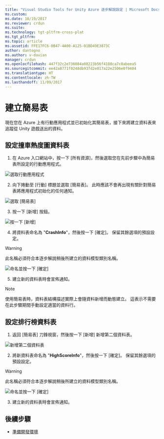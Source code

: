 ```yaml
---
title: "Visual Studio Tools for Unity Azure 逐步解說設定 | Microsoft Docs"
ms.custom: 
ms.date: 10/19/2017
ms.reviewer: crdun
ms.suite: 
ms.technology: tgt-pltfrm-cross-plat
ms.tgt_pltfrm: 
ms.topic: article
ms.assetid: FFE17FC6-0B47-4A00-A125-01BD49E3873C
author: dantogno
ms.author: v-davian
manager: crdun
ms.openlocfilehash: 447f32c2e736084a08223b56f4188ca7c8abeea5
ms.sourcegitcommit: ee42a8771f0248db93fd2e017a22e2506e0f9404
ms.translationtype: HT
ms.contentlocale: zh-TW
ms.lasthandoff: 11/09/2017
---
```

# <a name="create-easy-tables"></a>建立簡易表

現在您在 Azure 上有行動應用程式並已初始化其簡易表，接下來將建立資料表來追蹤從 Unity 遊戲送出的資料。

## <a name="setup-the-crash-heatmap-table"></a>設定撞車熱度圖資料表

1. 在 Azure 入口網站中，按一下 [所有資源]，然後選取您在先前步驟中為簡易表所設定的行動應用程式。

  ![選取行動應用程式](media/vstu_azure-setup-table-schema-image1.png)

2. 向下捲動至 [行動] 標題並選取 [簡易表]。 此時應該不會再出現有關針對簡易表將應用程式初始化的任何通知。  

  ![選取 [簡易表]](media/vstu_azure-setup-table-schema-image2.png)

3. 按一下 [新增] 按鈕。

  ![按一下 [新增]](media/vstu_azure-setup-table-schema-image3.png)

4. 將資料表命名為 "**CrashInfo**"，然後按一下 [確定]。 保留其餘選項的預設設定。

  > [!WARNING]
  > 此名稱必須符合本逐步解說稍後所建立的資料模型類別名稱。

  ![命名並按一下 [確定]](media/vstu_azure-setup-table-schema-image4.png)

5. 建立新的資料表時會宣佈通知。

> [!NOTE]
> 使用簡易表時，資料表結構描述實際上會隨資料新增而動態建立。 這表示不需要在此步驟期間手動設定適當的資料行。

## <a name="setup-the-leaderboard-table"></a>設定排行榜資料表

1. 返回 [簡易表] 刀鋒視窗，然後按一下 [新增] 新增第二個資料表。

  ![新增第二個資料表](media/vstu_azure-setup-table-schema-image10.png)

2. 將新資料表命名為 "**HighScoreInfo**"，然後按一下 [確定]。 保留其餘選項的預設設定。

  > [!WARNING]
  > 此名稱必須符合本逐步解說稍後所建立的資料模型類別名稱。

  ![命名並按一下 [確定]](media/vstu_azure-setup-table-schema-image11.png)

3. 建立新的資料表時會宣佈通知。


## <a name="next-step"></a>後續步驟

* [準備開發環境](visual-studio-tools-for-unity-azure-prepare.md)
